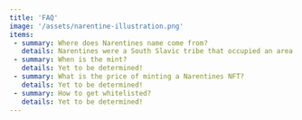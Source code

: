 ```yaml
---
title: 'FAQ'
image: '/assets/narentine-illustration.png'
items:
 - summary: Where does Narentines name come from?
   details: Narentines were a South Slavic tribe that occupied an area of southern Dalmatia centered at the river of Neretva, which in their time was called Narenta, hence the name Narentines!
 - summary: When is the mint?
   details: Yet to be determined!
 - summary: What is the price of minting a Narentines NFT?
   details: Yet to be determined!
 - summary: How to get whitelisted?
   details: Yet to be determined!
---
```

